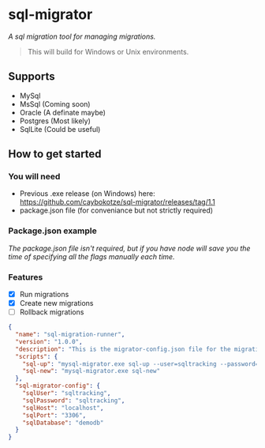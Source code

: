 # sql-migrator
*A sql migration tool for managing migrations.*

> This will build for Windows or Unix environments.

## Supports
- MySql
- MsSql (Coming soon)
- Oracle (A definate maybe)
- Postgres (Most likely)
- SqlLite (Could be useful)


## How to get started

### You will need
- Previous .exe release (on Windows) here: https://github.com/caybokotze/sql-migrator/releases/tag/1.1
- package.json file (for conveniance but not strictly required)

### Package.json example
*The package.json file isn't required, but if you have node will save you the time of specifying all the flags manually each time.*

### Features
-[X] Run migrations
-[X] Create new migrations
-[ ] Rollback migrations

```json
{
  "name": "sql-migration-runner",
  "version": "1.0.0",
  "description": "This is the migrator-config.json file for the migration runner executable to maintain variables and make them easily editable",
  "scripts": {
    "sql-up": "mysql-migrator.exe sql-up --user=sqltracking --password=sqltracking --host=localhost --port=3306 --database=demodb",
    "sql-new": "mysql-migrator.exe sql-new"
  },
  "sql-migrator-config": {
    "sqlUser": "sqltracking",
    "sqlPassword": "sqltracking",
    "sqlHost": "localhost",
    "sqlPort": "3306",
    "sqlDatabase": "demodb"
  }
}
```
